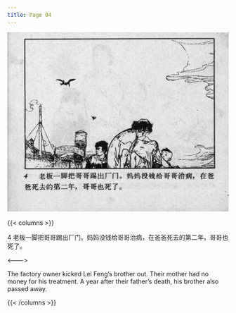 ```yaml
---
title: Page 04
---
```


![leifeng page](./../../images/leifeng/seifert0522_lf_0009_0.jpg)

{{< columns >}}

4 老板一脚把哥哥踢出厂门。妈妈没钱给哥哥治病，在爸爸死去的第二年，哥哥也死了。

<--->

The factory owner kicked Lei Feng’s brother out. Their mother had no money for his treatment. A year after their father’s death, his brother also passed away.

{{< /columns >}}
